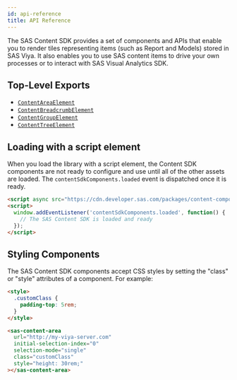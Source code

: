 ```yaml
---
id: api-reference
title: API Reference
---
```


The SAS Content SDK provides a set of components and APIs that enable you to render tiles representing items (such as Report and Models) stored in SAS Viya. It also enables
you to use SAS content items to drive your own processes or to interact with SAS Visual
Analytics SDK.

## Top-Level Exports

- [`ContentAreaElement`](api/ContentAreaElement.md)
- [`ContentBreadcrumbElement`](api/ContentBreadcrumbElement.md)
- [`ContentGroupElement`](api/ContentGroupElement.md)
- [`ContentTreeElement`](api/ContentTreeElement.md)

## Loading with a script element

When you load the library with a script element, the Content SDK components are not ready to configure and use until all of the other assets are loaded. The `contentSdkComponents.loaded` event is dispatched once it is ready.

```html
<script async src="https://cdn.developer.sas.com/packages/content-components/latest/dist/umd/content-sdk-components.js"></script>
<script>
  window.addEventListener('contentSdkComponents.loaded', function() {
    // The SAS Content SDK is loaded and ready
  });
</script>
```

## Styling Components

The SAS Content SDK components accept CSS styles by setting the "class" or "style" attributes of a component. For example:

```html
<style>
  .customClass {
    padding-top: 5rem;
  }
</style>

<sas-content-area
  url="http://my-viya-server.com"
  initial-selection-index="0"
  selection-mode="single"
  class="customClass"
  style="height: 30rem;"
></sas-content-area> 
```